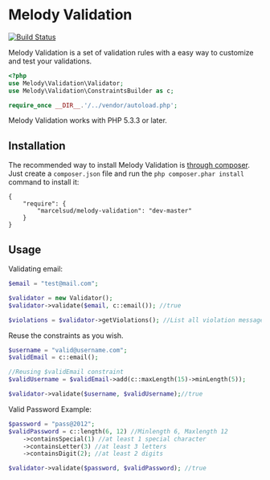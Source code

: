 Melody Validation
=================

[![Build Status](https://secure.travis-ci.org/marcelsud/melody-validation.png)](http://travis-ci.org/marcelsud/melody-validation)

Melody Validation is a set of validation rules with a easy way to customize and test your validations.

```php
<?php
use Melody\Validation\Validator;
use Melody\Validation\ConstraintsBuilder as c;

require_once __DIR__.'/../vendor/autoload.php';
```
Melody Validation works with PHP 5.3.3 or later.

## Installation

The recommended way to install Melody Validation is [through
composer](http://getcomposer.org). Just create a `composer.json` file and
run the `php composer.phar install` command to install it:

    {
        "require": {
            "marcelsud/melody-validation": "dev-master"
        }
    }

## Usage

Validating email:
```php
$email = "test@mail.com";

$validator = new Validator();
$validator->validate($email, c::email()); //true

$violations = $validator->getViolations(); //List all violation messages
```

Reuse the constraints as you wish.
```php
$username = "valid@username.com";
$validEmail = c::email();

//Reusing $validEmail constraint
$validUsername = $validEmail->add(c::maxLength(15)->minLength(5));

$validator->validate($username, $validUsername);//true
```

Valid Password Example:
```php
$password = "pass@2012";
$validPassword = c::length(6, 12) //Minlength 6, Maxlength 12
    ->containsSpecial(1) //at least 1 special character
    ->containsLetter(3) //at least 3 letters
    ->containsDigit(2); //at least 2 digits

$validator->validate($password, $validPassword); //true
```
